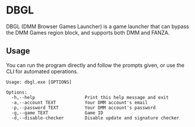 # DBGL  
DBGL (DMM Browser Games Launcher) is a game launcher that can bypass the DMM Games region block, and supports both DMM and FANZA.  

## Usage  
You can run the program directly and follow the prompts given, or use the CLI for automated operations.  
```
Usage: dbgl.exe [OPTIONS]

Options:
  -h,--help                   Print this help message and exit
  -a,--account TEXT           Your DMM account's email
  -p,--password TEXT          Your DMM account's password
  -g,--game TEXT              Game ID
  -d,--disable-checker        Disable update and signature checker
```